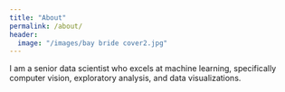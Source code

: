```yaml
---
title: "About"
permalink: /about/
header:
  image: "/images/bay bride cover2.jpg"
---
```


I am a senior data scientist who excels at machine learning, specifically computer vision, exploratory analysis, and data visualizations. 
